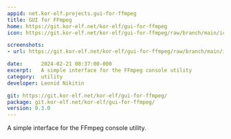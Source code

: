 ```yaml
---
appid: net.kor-elf.projects.gui-for-ffmpeg
title: GUI for FFmpeg
home: https://git.kor-elf.net/kor-elf/gui-for-ffmpeg
icon: https://git.kor-elf.net/kor-elf/gui-for-ffmpeg/raw/branch/main/icon.png

screenshots:
- url: https://git.kor-elf.net/kor-elf/gui-for-ffmpeg/raw/branch/main/images/screenshot-gui-for-ffmpeg.png

date:      2024-02-21 08:37:00-000
excerpt:   A simple interface for the FFmpeg console utility
category:  utility
developer: Leonid Nikitin

git: https://git.kor-elf.net/kor-elf/gui-for-ffmpeg/
package: git.kor-elf.net/kor-elf/gui-for-ffmpeg/
version: 0.3.0
---
```


A simple interface for the FFmpeg console utility.
